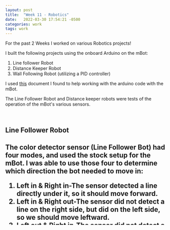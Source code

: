 ```yaml
---
layout: post
title:  "Week 11 - Robotics"
date:   2022-03-30 17:54:21 -0500
categories: work
tags: work
---
```


For the past 2 Weeks I worked on various Robotics projects!

I built the following projects using the onboard Arduino on the mBot:

1. Line follower Robot
2. Distance Keeper Robot
3. Wall Following Robot (utilizing a PID controller)

I used [this][mbotDoc] document I found to help working with the arduino code with the mBot.

[mbotDoc]: https://docs.google.com/document/d/16uXDUmgN_9jM2sp_KGJtZZfQTpQ2-PzLDtjUFla_FcA/edit#

The Line Follower Robot and Distance keeper robots were tests of the operation of the mBot's various sensors.

<br>

<h2> Line Follower Robot<h2>
The color detector sensor (Line Follower Bot) had four modes, and used the stock setup for the mBot. I was able to use those four to determine which direction the bot needed to move in:

1. Left in & Right in-The sensor detected a line directly under it, so it should move forward.
2. Left in & Right out-The sensor did not detect a line on the right side, but did on the left side, so we should move leftward.
3. Left out & Right in-The sensor did not detect a line on the left side, but did on the right side, so we should move rightward.
4. Left out & Right out-The sensor did not detect any line, so we should back up until we find one.

By taking all this info in and making the proper calculations based on the logic, we are able to make the bot follow a line!

The code for this project can be found [here][code1].
[code1]:https://edmarrs.github.io/files/MB_FollowLine.ino

<br>
<h2> Distance Keeper Robot<h2>
The distance keeper robot utilized the ultrasonic sensor on the front to detect how far it was from an object in front of it and made sure it maintained the same distance. It used the stock setup for the mBot.

It utilized the following equation to determine what speed it needed to move in the proper direction:

motor speed = -1*(t-d)*100

t = target distance (in cm).
d = reading from the sensor of current distance (in cm). 

By using this equation, it was able to calculate the necessary direction to move in.

As an added function, the LED will also change in color depending on distance. If it is too close, it will be Red, and if too far it will be blue. If exactly right it will be green. It will also decrease in intensity the further off of the target it is.

The code for this project can be found [here][code2].
[code2]:https://edmarrs.github.io/files/MB_KeepDistance.ino

<br>
<h2>Wall Follower(with PID controller)<h2>

This project used the mBot with the ultrasonic sensor mounted on the side of it.

This bot used a PID controller, which is used to take the data given by the ultrasonic sensor and calculate error. From this it can calculate a correction to the motion of the bot and tell the rightmost wheel how hard it needs to spin. The leftmost wheel always spun at a consistant speed and the rightmost one would constantly be in flux depending on distance. This same technology is used in cruse control in a car to keep constant speed.

![PID](https://edmarrs.github.io/images/PID.PNG)

If I were to continue working on this robot, I would add a front ultrasonicsensor so that it could make right turns properly.

A video of the bot in action can be seen [here][video].
[video]:https://drive.google.com/file/d/1NF47WjkomR1qyrbs2yKVwBqwaLZbAfBL/view?usp=sharing

The code for this project can be found [here][code3].
[code3]:https://edmarrs.github.io/files/MB_PID.ino

<br>
Overall it was definitely fun working with the mBot and the other robotic technologies. It's interesting seeing how the technology can be used at both a very simple and very advanced levels for different learners.


 










